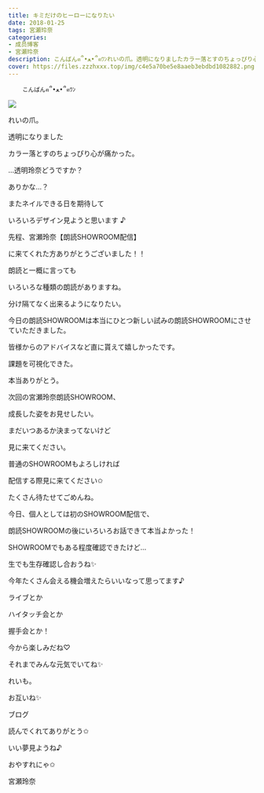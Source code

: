```yaml
---
title: キミだけのヒーローになりたい
date: 2018-01-25
tags: 宮瀬玲奈
categories: 
- 成员博客
- 宮瀬玲奈
description: こんばんฅ՞•ﻌ•՞ฅﾜﾝれいの爪。透明になりましたカラー落とすのちょっぴり心が痛かった。...透明玲奈どうですか？ありかな...？また...
cover: https://files.zzzhxxx.top/img/c4e5a70be5e8aaeb3ebdbd1082882.png 
---
```


        こんばんฅ՞•ﻌ•՞ฅﾜﾝ





![](https://files.zzzhxxx.top/img/c4e5a70be5e8aaeb3ebdbd1082882.png)



れいの爪。

透明になりました


カラー落とすのちょっぴり心が痛かった。







...透明玲奈どうですか？





ありかな...？








またネイルできる日を期待して

いろいろデザイン見ようと思います  ♪















先程、宮瀬玲奈【朗読SHOWROOM配信】

に来てくれた方ありがとうございました！！




朗読と一概に言っても

いろいろな種類の朗読がありますね。




分け隔てなく出来るようになりたい。





今日の朗読SHOWROOMは本当にひとつ新しい試みの朗読SHOWROOMにさせていただきました。




皆様からのアドバイスなど直に貰えて嬉しかったです。






課題を可視化できた。





本当ありがとう。










次回の宮瀬玲奈朗読SHOWROOM、

成長した姿をお見せしたい。





まだいつあるか決まってないけど



見に来てください。













普通のSHOWROOMもよろしければ

配信する際見に来てください✩






たくさん待たせてごめんね。



今日、個人としては初のSHOWROOM配信で、

朗読SHOWROOMの後にいろいろお話できて本当よかった！









SHOWROOMでもある程度確認できたけど...



生でも生存確認し合おうね✨





今年たくさん会える機会増えたらいいなって思ってます♪





ライブとか

ハイタッチ会とか

握手会とか！



今から楽しみだね♡






それまでみんな元気でいてね✨




れいも。




お互いね✨











ブログ



読んでくれてありがとう✩





いい夢見ようね♪


おやすれにゃ✩




宮瀬玲奈


